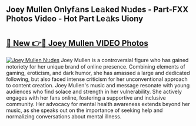 ## Joey Mullen Onlyf𝚊ns Le𝚊ked N𝚞des - Part-FXX Photos Video - Hot Part Le𝚊ks Uiony

# <h2><a href="http://ab57423.deff.icu/?id=Joey+Mullen">🔗 New 👉🔴 Joey Mullen VIDEO Photos</a></h2>

[![Joey Mullen N𝚞des](https://i.imgur.com/rIISA9y.gif)](http://ab57423.deff.icu/?id=Joey+Mullen)
Joey Mullen is a controversial figure who has gained notoriety for her unique brand of online presence. Combining elements of gaming, eroticism, and dark humor, she has amassed a large and dedicated following, but also faced intense criticism for her unconventional approach to content creation. Joey Mullen's music and message resonate with young audiences who find solace and strength in her vulnerability. She actively engages with her fans online, fostering a supportive and inclusive community. Her advocacy for mental health awareness extends beyond her music, as she speaks out on the importance of seeking help and normalizing conversations about mental illness.
